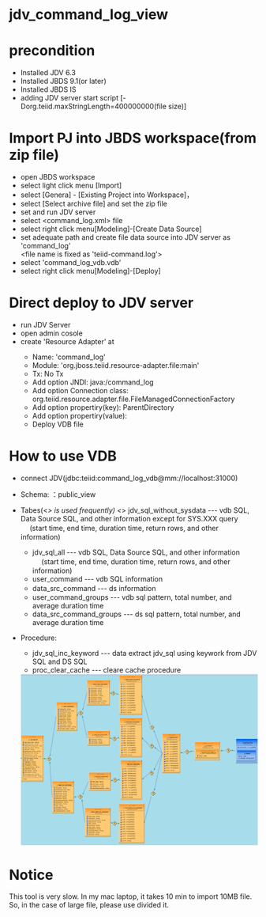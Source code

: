 # jdv_command_log_view

# precondition
 - Installed JDV 6.3
 - Installed JBDS 9.1(or later)
 - Installed JBDS IS
 - adding JDV server start script
    [-Dorg.teiid.maxStringLength=400000000(file size)]

# Import PJ into JBDS workspace(from zip file)
 - open JBDS workspace
 - select light click menu [Import]
 - select [Genera] - [Existing Project into Workspace]，
 - select  [Select archive file] and set the zip file
 - set and run JDV server
 - select <command_log.xml> file
 - select right click menu[Modeling]-[Create Data Source]
 - set adequate path and create file data source into JDV server as 'command_log'  
     <file name is fixed as 'teiid-command.log'>
 - select 'command_log_vdb.vdb'
 - select right click menu[Modeling]-[Deploy]

# Direct deploy to JDV server
 - run JDV Server
 - open admin cosole
 - create 'Resource Adapter' at <Configuration tab>
   - Name: 'command_log'
   - Module: 'org.jboss.teiid.resource-adapter.file:main'
   - Tx: No Tx
   - Add option JNDI: java:/command_log
   - Add option Connection class: org.teiid.resource.adapter.file.FileManagedConnectionFactory
   - Add option propertiry(key): ParentDirectory
   - Add option propertiry(value): <adequate path>
   - Deploy VDB file

# How to use VDB
  - connect JDV(jdbc:teiid:command_log_vdb@mm://localhost:31000)
  - Schema: ：public_view
  - Tabes(<*> is used frequently)
    <*> jdv_sql_without_sysdata --- vdb SQL, Data Source SQL, and other information except for SYS.XXX query
　    (start time, end time, duration time, return rows, and other information)
    -  jdv_sql_all --- vdb SQL, Data Source SQL, and other information
　    (start time, end time, duration time, return rows, and other information)
    - user_command --- vdb SQL information
    - data_src_command --- ds information　
    - user_command_groups --- vdb sql pattern, total number, and average duration time
    - data_src_command_groups --- ds sql pattern, total number, and average duration time
  - Procedure:
    - jdv_sql_inc_keyword --- data extract jdv_sql using keywork from JDV SQL and DS SQL
    - proc_clear_cache --- cleare cache procedure
    
    <img src="./jdv_sql_all.jpg">
    
# Notice
  This tool is very slow. In my mac laptop, it takes 10 min to import 10MB file. So, in the case of large file, please use divided it. 

